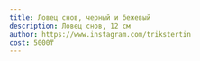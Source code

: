 ```yaml
---
title: Ловец снов, черный и бежевый
description: Ловец снов, 12 см
author: https://www.instagram.com/trikstertin
cost: 5000₸
---
```

